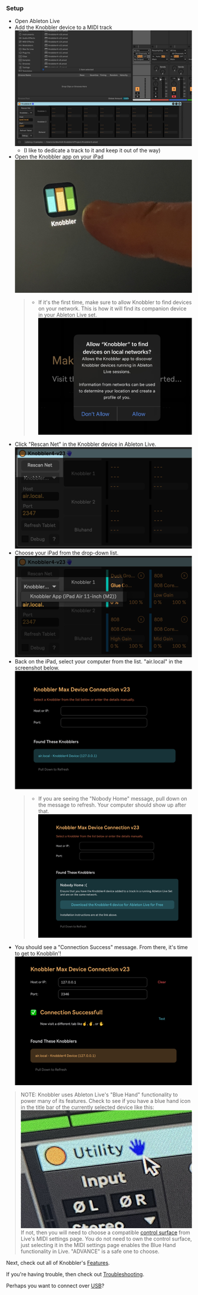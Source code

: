 ### Setup

- Open Ableton Live
- Add the Knobbler device to a MIDI track
  ![Add Knobbler](images/setup_add_knobbler.png)
  - (I like to dedicate a track to it and keep it out of the way)
- Open the Knobbler app on your iPad
  ![Start the app](images/knobbler-icon-finger.jpg)
    > - If it's the first time, make sure to allow Knobbler to find devices on your network. This is how it will find its companion device in your Ableton Live set.
    ![Allow Permissions](images/ipad_allow_network.jpg)
- Click "Rescan Net" in the Knobbler device in Ableton Live.
  ![Click Rescan Net](images/device-rescan.png)
- Choose your iPad from the drop-down list.
  ![Click Rescan Net](images/device-dropdown.png)
- Back on the iPad, select your computer from the list. "air.local" in the screenshot below.
  ![Setup Page](images/ipad-setup-page.png)
    > - If you are seeing the "Nobody Home" message, pull down on the message to refresh. Your computer should show up after that.
    ![Setup Page](images/ipad-setup-nobody.png)
- You should see a "Connection Success" message. From there, it's time to get to Knobblin'!
  ![Setup Success](images/ipad-setup-success.png)

> NOTE: Knobbler uses Ableton Live's "Blue Hand" functionality to power many of its features. Check to see if you have a blue hand icon in the title bar of the currently selected device like this:
> ![Blue Hand icon](images/blue-hand.png)
> If not, then you will need to choose a compatible [control surface](control-surfaces.md) from Live's MIDI settings page. You do not need to own the control surface, just selecting it in the MIDI settings page enables the Blue Hand functionality in Live. "ADVANCE" is a safe one to choose.

Next, check out all of Knobbler's [Features](./features.md).

If you're having trouble, then check out [Troubleshooting](./troubleshooting.md).

Perhaps you want to connect over [USB](./USB.md)?
